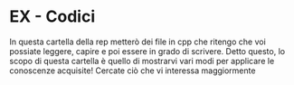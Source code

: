 # EX - Codici
In questa cartella della rep metterò dei file in cpp che ritengo che voi possiate leggere, capire e poi essere in grado di scrivere.
Detto questo, lo scopo di questa cartella è quello di mostrarvi vari modi per applicare le conoscenze acquisite!
Cercate ciò che vi interessa maggiormente
